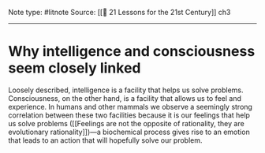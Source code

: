 Note type: #litnote
Source: [[📖 21 Lessons for the 21st Century]] ch3

---
# Why intelligence and consciousness seem closely linked
Loosely described, intelligence is a facility that helps us solve problems. Consciousness, on the other hand, is a facility that allows us to feel and experience. In humans and other mammals we observe a seemingly strong correlation between these two facilities because it is our feelings that help us solve problems ([[Feelings are not the opposite of rationality, they are evolutionary rationality]])—a biochemical process gives rise to an emotion that leads to an action that will hopefully solve our problem.